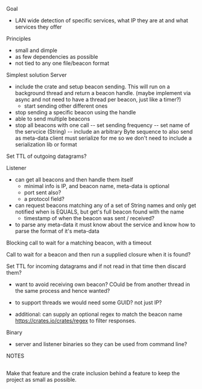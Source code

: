 
Goal
- LAN wide detection of specific services, what IP they are at and what 
services they offer
  
Principles
- small and dimple
- as few dependencies as possible
- not tied to any one file/beacon format

Simplest solution
Server
- include the crate and setup beacon sending. This will run on a background thread and return a beacon handle.
  (maybe implement via async and not need to have a thread per beacon, just like a timer?)
  - start sending other different ones
- stop sending a specific beacon using the handle
- able to send multiple beacons
- stop all beacons with one call
-- set sending frequency
-- set name of the servcice (String)
-- include an arbitrary Byte sequence to also send as meta-data
    client must serialize for me so we don't need to include a serialization lib or format
      
Set TTL of outgoing datagrams?


Listener
- can get all beacons and then handle them itself
  - minimal info is IP, and beacon name, meta-data is optional
  - port sent also?
  - a protocol field?
- can request beacons matching any of a set of String names and only get notified when is EQUALS, but get's full beacon found with the name
  - timestamp of when the beacon was sent / received?
- to parse any meta-data it must know about the service and know how to parse
the format of it's meta-data
  
Blocking call to wait for a matching beacon, with a timeout

Call to wait for a beacon and then run a supplied closure when it is found?

Set TTL for incoming datagrams and if not read in that time then discard them?


- want to avoid receiving own beacon? COuld be from another thread in the same process and hence wanted?
- to support threads we would need some GUID? not just IP?

- additional: can supply an optional regex to match the beacon name  
  https://crates.io/crates/regex
  to filter responses.

Binary
- server and listener binaries so they can be used from command line?


NOTES
##

Make that feature and the crate inclusion behind a feature to keep the 
project as small as possible.